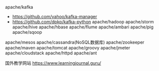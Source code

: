 apache/kafka
- https://github.com/yahoo/kafka-manager
- https://github.com/dpkp/kafka-python
apache/hadoop
apache/storm
apache/hive
apache/hbase
apache/flume
apache/ambari
apache/pig
apache/sqoop

apache/mesos
apache/cassandra(NoSQL数据库)
apache/zookeeper
apache/maven
apache/tomcat
apache/groovy
apache/jmeter
apache/cloudstack
apache/httpd
apache/ant

国外教学网站
https://www.learningjournal.guru/
